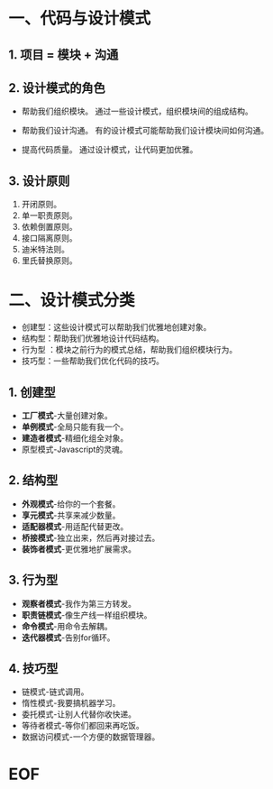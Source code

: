 # 一、代码与设计模式

## 1. 项目 = 模块 + 沟通

## 2. 设计模式的角色

- 帮助我们组织模块。
	通过一些设计模式，组织模块间的组成结构。
	
- 帮助我们设计沟通。
	有的设计模式可能帮助我们设计模块间如何沟通。

- 提高代码质量。
	通过设计模式，让代码更加优雅。


## 3. 设计原则

1. 开闭原则。
2. 单一职责原则。
3. 依赖倒置原则。
4. 接口隔离原则。
5. 迪米特法则。
6. 里氏替换原则。


# 二、设计模式分类

- 创建型：这些设计模式可以帮助我们优雅地创建对象。
- 结构型：帮助我们优雅地设计代码结构。
- 行为型 ：模块之前行为的模式总结，帮助我们组织模块行为。
- 技巧型：一些帮助我们优化代码的技巧。

## 1. 创建型

- **工厂模式**-大量创建对象。
- **单例模式**-全局只能有我一个。
- **建造者模式**-精细化组全对象。
- 原型模式-Javascript的灵魂。

## 2. 结构型

- **外观模式**-给你的一个套餐。
- **享元模式**-共享来减少数量。
- **适配器模式**-用适配代替更改。
- **桥接模式**-独立出来，然后再对接过去。
- **装饰者模式**-更优雅地扩展需求。

## 3. 行为型

- **观察者模式**-我作为第三方转发。
- **职责链模式**-像生产线一样组织模块。
- **命令模式**-用命令去解耦。
- **迭代器模式**-告别for循环。

## 4. 技巧型

- 链模式-链式调用。
- 惰性模式-我要搞机器学习。
- 委托模式-让别人代替你收快递。
- 等待者模式-等你们都回来再吃饭。
- 数据访问模式-一个方便的数据管理器。



# EOF
